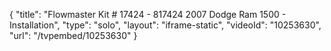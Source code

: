 {
    "title": "Flowmaster Kit # 17424 -  817424 2007 Dodge Ram 1500 - Installation",
    "type": "solo",
    "layout": "iframe-static",
    "videoId": "10253630",
    "url": "\/tvpembed\/10253630"
}